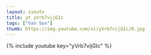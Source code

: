 ```yaml
--- 
layout: sieutv
title: yt yVrb7vijGIc
tags: ["Van Son"]
thumb: https://img.youtube.com/vi/yVrb7vijGIc/0.jpg
---
```

{% include youtube key="yVrb7vijGIc" %} 
